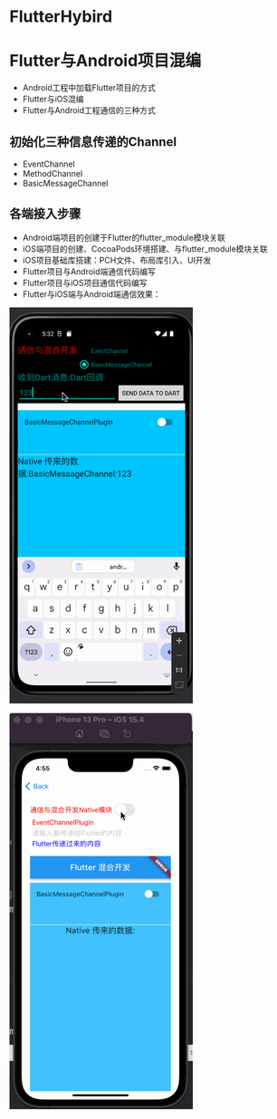 # FlutterHybird

# Flutter与Android项目混编
- Android工程中加载Flutter项目的方式
- Flutter与iOS混编
- Flutter与Android工程通信的三种方式 

## 初始化三种信息传递的Channel
- EventChannel
- MethodChannel
- BasicMessageChannel  

## 各端接入步骤
- Android端项目的创建于Flutter的flutter_module模块关联
- iOS端项目的创建、CocoaPods环境搭建、与flutter_module模块关联
- iOS项目基础库搭建：PCH文件、布局库引入、UI开发
- Flutter项目与Android端通信代码编写
- Flutter项目与iOS项目通信代码编写
- Flutter与iOS端与Android端通信效果：

![image](https://github.com/jiayuanfa/FlutterHybird/blob/main/flutterAndAndroid.gif)


![image](https://github.com/jiayuanfa/FlutterHybird/blob/main/flutterAndiOS.gif)
